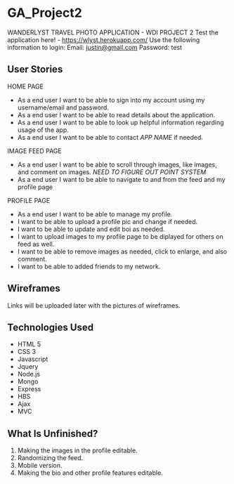 # GA_Project2

WANDERLYST TRAVEL PHOTO APPLICATION - WDI PROJECT 2
Test the application here! - https://wlyst.herokuapp.com/
Use the following information to login:
Email: justin@gmail.com
Password: test

## User Stories

HOME PAGE 
- As a end user I want to be able to sign into my account using my username/email and password.
- As a end user I want to be able to read details about the application.
- As a end user I want to be able to look up helpful information regarding usage of the app.
- As a end user I want to be able to contact *APP NAME* if needed.

IMAGE FEED PAGE
- As a end user I want to be able to scroll through images, like images, and comment on images. *NEED TO FIGURE OUT POINT SYSTEM*
- As a end user I want to be able to navigate to and from the feed and my profile page

PROFILE PAGE
- As a end user I want to be able to manage my profile. 
- I want to be able to upload a profile pic and change if needed. 
- I want to be able to update and edit boi as needed. 
- I want to upload images to my profile page to be diplayed for others on feed as well. 
- I want to be able to remove images as needed, click to enlarge, and also comment. 
- I want to be able to added friends to my network. 

## Wireframes

Links will be uploaded later with the pictures of wireframes.

## Technologies Used

- HTML 5
- CSS 3
- Javascript
- Jquery
- Node.js
- Mongo
- Express
- HBS
- Ajax
- MVC 

## What Is Unfinished?

1. Making the images in the profile editable.
2. Randomizing the feed.
3. Mobile version.
4. Making the bio and other profile features editable.
